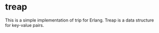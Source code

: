 # treap
This is a simple implementation of trip for Erlang. Treap is a data structure for key-value pairs.
